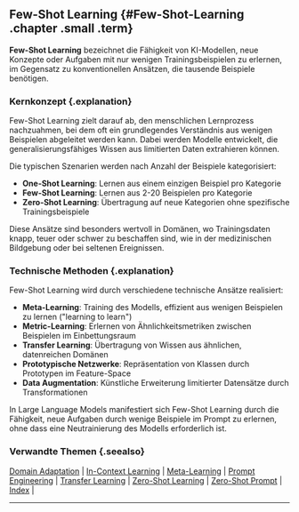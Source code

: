 ## Few-Shot Learning {#Few-Shot-Learning .chapter .small .term}

**Few-Shot Learning** bezeichnet die Fähigkeit von KI-Modellen, neue Konzepte oder Aufgaben mit nur wenigen Trainingsbeispielen zu erlernen, im Gegensatz zu konventionellen Ansätzen, die tausende Beispiele benötigen.

### Kernkonzept {.explanation}

Few-Shot Learning zielt darauf ab, den menschlichen Lernprozess nachzuahmen, bei dem oft ein grundlegendes Verständnis aus wenigen Beispielen abgeleitet werden kann.
Dabei werden Modelle entwickelt, die generalisierungsfähiges Wissen aus limitierten Daten extrahieren können.

Die typischen Szenarien werden nach Anzahl der Beispiele kategorisiert:

- **One-Shot Learning**: Lernen aus einem einzigen Beispiel pro Kategorie
- **Few-Shot Learning**: Lernen aus 2-20 Beispielen pro Kategorie
- **Zero-Shot Learning**: Übertragung auf neue Kategorien ohne spezifische Trainingsbeispiele

Diese Ansätze sind besonders wertvoll in Domänen, wo Trainingsdaten knapp, teuer oder schwer zu beschaffen sind, wie in der medizinischen Bildgebung oder bei seltenen Ereignissen.

### Technische Methoden {.explanation}

Few-Shot Learning wird durch verschiedene technische Ansätze realisiert:

- **Meta-Learning**: Training des Modells, effizient aus wenigen Beispielen zu lernen ("learning to learn")
- **Metric-Learning**: Erlernen von Ähnlichkeitsmetriken zwischen Beispielen im Einbettungsraum
- **Transfer Learning**: Übertragung von Wissen aus ähnlichen, datenreichen Domänen
- **Prototypische Netzwerke**: Repräsentation von Klassen durch Prototypen im Feature-Space
- **Data Augmentation**: Künstliche Erweiterung limitierter Datensätze durch Transformationen

In Large Language Models manifestiert sich Few-Shot Learning durch die Fähigkeit, neue Aufgaben durch wenige Beispiele im Prompt zu erlernen, ohne dass eine Neutrainierung des Modells erforderlich ist.

### Verwandte Themen {.seealso}

[Domain Adaptation](#Domain-Adaptation) |
[In-Context Learning](#In-Context-Learning) |
[Meta-Learning](#Meta-Learning) |
[Prompt Engineering](#Prompt-Engineering) |
[Transfer Learning](#Transfer-Learning) |
[Zero-Shot Learning](#Zero-Shot-Learning) |
[Zero-Shot Prompt](#Zero-Shot-Prompt) |
[Index](#Index) |

----


